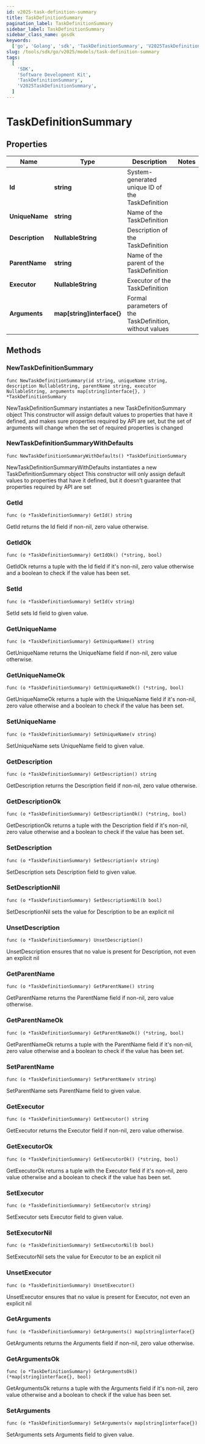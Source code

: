 ```yaml
---
id: v2025-task-definition-summary
title: TaskDefinitionSummary
pagination_label: TaskDefinitionSummary
sidebar_label: TaskDefinitionSummary
sidebar_class_name: gosdk
keywords:
  ['go', 'Golang', 'sdk', 'TaskDefinitionSummary', 'V2025TaskDefinitionSummary']
slug: /tools/sdk/go/v2025/models/task-definition-summary
tags:
  [
    'SDK',
    'Software Development Kit',
    'TaskDefinitionSummary',
    'V2025TaskDefinitionSummary',
  ]
---
```


# TaskDefinitionSummary

## Properties

| Name | Type | Description | Notes |
| --- | --- | --- | --- |
| **Id** | **string** | System-generated unique ID of the TaskDefinition |
| **UniqueName** | **string** | Name of the TaskDefinition |
| **Description** | **NullableString** | Description of the TaskDefinition |
| **ParentName** | **string** | Name of the parent of the TaskDefinition |
| **Executor** | **NullableString** | Executor of the TaskDefinition |
| **Arguments** | **map[string]interface{}** | Formal parameters of the TaskDefinition, without values |

## Methods

### NewTaskDefinitionSummary

`func NewTaskDefinitionSummary(id string, uniqueName string, description NullableString, parentName string, executor NullableString, arguments map[string]interface{}, ) *TaskDefinitionSummary`

NewTaskDefinitionSummary instantiates a new TaskDefinitionSummary object This constructor will assign default values to properties that have it defined, and makes sure properties required by API are set, but the set of arguments will change when the set of required properties is changed

### NewTaskDefinitionSummaryWithDefaults

`func NewTaskDefinitionSummaryWithDefaults() *TaskDefinitionSummary`

NewTaskDefinitionSummaryWithDefaults instantiates a new TaskDefinitionSummary object This constructor will only assign default values to properties that have it defined, but it doesn't guarantee that properties required by API are set

### GetId

`func (o *TaskDefinitionSummary) GetId() string`

GetId returns the Id field if non-nil, zero value otherwise.

### GetIdOk

`func (o *TaskDefinitionSummary) GetIdOk() (*string, bool)`

GetIdOk returns a tuple with the Id field if it's non-nil, zero value otherwise and a boolean to check if the value has been set.

### SetId

`func (o *TaskDefinitionSummary) SetId(v string)`

SetId sets Id field to given value.

### GetUniqueName

`func (o *TaskDefinitionSummary) GetUniqueName() string`

GetUniqueName returns the UniqueName field if non-nil, zero value otherwise.

### GetUniqueNameOk

`func (o *TaskDefinitionSummary) GetUniqueNameOk() (*string, bool)`

GetUniqueNameOk returns a tuple with the UniqueName field if it's non-nil, zero value otherwise and a boolean to check if the value has been set.

### SetUniqueName

`func (o *TaskDefinitionSummary) SetUniqueName(v string)`

SetUniqueName sets UniqueName field to given value.

### GetDescription

`func (o *TaskDefinitionSummary) GetDescription() string`

GetDescription returns the Description field if non-nil, zero value otherwise.

### GetDescriptionOk

`func (o *TaskDefinitionSummary) GetDescriptionOk() (*string, bool)`

GetDescriptionOk returns a tuple with the Description field if it's non-nil, zero value otherwise and a boolean to check if the value has been set.

### SetDescription

`func (o *TaskDefinitionSummary) SetDescription(v string)`

SetDescription sets Description field to given value.

### SetDescriptionNil

`func (o *TaskDefinitionSummary) SetDescriptionNil(b bool)`

SetDescriptionNil sets the value for Description to be an explicit nil

### UnsetDescription

`func (o *TaskDefinitionSummary) UnsetDescription()`

UnsetDescription ensures that no value is present for Description, not even an explicit nil

### GetParentName

`func (o *TaskDefinitionSummary) GetParentName() string`

GetParentName returns the ParentName field if non-nil, zero value otherwise.

### GetParentNameOk

`func (o *TaskDefinitionSummary) GetParentNameOk() (*string, bool)`

GetParentNameOk returns a tuple with the ParentName field if it's non-nil, zero value otherwise and a boolean to check if the value has been set.

### SetParentName

`func (o *TaskDefinitionSummary) SetParentName(v string)`

SetParentName sets ParentName field to given value.

### GetExecutor

`func (o *TaskDefinitionSummary) GetExecutor() string`

GetExecutor returns the Executor field if non-nil, zero value otherwise.

### GetExecutorOk

`func (o *TaskDefinitionSummary) GetExecutorOk() (*string, bool)`

GetExecutorOk returns a tuple with the Executor field if it's non-nil, zero value otherwise and a boolean to check if the value has been set.

### SetExecutor

`func (o *TaskDefinitionSummary) SetExecutor(v string)`

SetExecutor sets Executor field to given value.

### SetExecutorNil

`func (o *TaskDefinitionSummary) SetExecutorNil(b bool)`

SetExecutorNil sets the value for Executor to be an explicit nil

### UnsetExecutor

`func (o *TaskDefinitionSummary) UnsetExecutor()`

UnsetExecutor ensures that no value is present for Executor, not even an explicit nil

### GetArguments

`func (o *TaskDefinitionSummary) GetArguments() map[string]interface{}`

GetArguments returns the Arguments field if non-nil, zero value otherwise.

### GetArgumentsOk

`func (o *TaskDefinitionSummary) GetArgumentsOk() (*map[string]interface{}, bool)`

GetArgumentsOk returns a tuple with the Arguments field if it's non-nil, zero value otherwise and a boolean to check if the value has been set.

### SetArguments

`func (o *TaskDefinitionSummary) SetArguments(v map[string]interface{})`

SetArguments sets Arguments field to given value.
